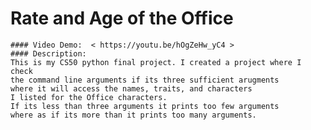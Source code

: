   # Rate and Age of the Office
    #### Video Demo:  < https://youtu.be/hOgZeHw_yC4 >
    #### Description:
    This is my CS50 python final project. I created a project where I check
    the command line arguments if its three sufficient arugments
    where it will access the names, traits, and characters
    I listed for the Office characters.
    If its less than three arguments it prints too few arguments
    where as if its more than it prints too many arguments.